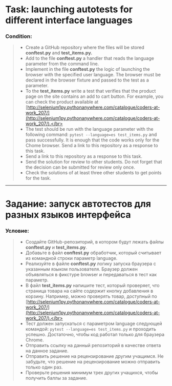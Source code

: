
# Task: launching autotests for different interface languages

### Condition: ###
>- Create a GitHub repository where the files will be stored **conftest.py** and **test_items.py.**</br>
>- Add to the file **conftest.py** a handler that reads the language parameter from the command line.</br>
>- Implement in the file **conftest.py** the logic of launching the browser with the specified user language. The browser must be declared in the browser fixture and passed to the test as a parameter.</br>
>- To the **test_items.py** write a test that verifies that the product page on the site contains an add to cart button. For example, you can check the product available at [http://selenium1py.pythonanywhere.com/catalogue/coders-at-work_207/](http://selenium1py.pythonanywhere.com/catalogue/coders-at-work_207/).</br>
>- The test should be run with the language parameter with the following command: `pytest --language=es test_items.py` and pass successfully. It is enough that the code works only for the Chome browser. Send a link to this repository as a response to this task.</br>
>- Send a link to this repository as a response to this task.</br>
>- Send the solution for review to other students. Do not forget that the decision can be submitted for review only once.</br>
>- Check the solutions of at least three other students to get points for the task.</br>

***

# Задание: запуск автотестов для разных языков интерфейса 

### Условие: ###
>- Создайте GitHub-репозиторий, в котором будут лежать файлы **conftest.py** и **test_items.py**.</br>
>- Добавьте в файл **conftest.py** обработчик, который считывает из командной строки параметр language.</br>
>- Реализуйте в файле **conftest.py** логику запуска браузера с указанным языком пользователя. Браузер должен объявляться в фикстуре browser и передаваться в тест как параметр.</br>
>- В файл **test_items.py** напишите тест, который проверяет, что страница товара на сайте содержит кнопку добавления в корзину. Например, можно проверять товар, доступный по [http://selenium1py.pythonanywhere.com/catalogue/coders-at-work_207/](http://selenium1py.pythonanywhere.com/catalogue/coders-at-work_207/).</br>
>- Тест должен запускаться с параметром language следующей командой: `pytest --language=es test_items.py` и проходить успешно. Достаточно, чтобы код работал только для браузера Сhrome.</br>
>- Отправить ссылку на данный репозиторий в качестве ответа на данное задание.</br>
>- Отправить решение на рецензирование другим учащимся. Не забудьте, что решение на рецензирование можно отправить только один раз.</br>
>- Проверьте решения минимум трех других учащихся, чтобы получить баллы за задание.</br>